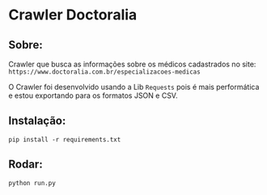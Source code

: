 # Crawler Doctoralia
## Sobre:
Crawler que busca as informações sobre os médicos cadastrados no site: ```https://www.doctoralia.com.br/especializacoes-medicas```


O Crawler foi desenvolvido usando a Lib `Requests` pois é mais performática e estou exportando para os formatos JSON e CSV.

##  Instalação:
```pip install -r requirements.txt```

## Rodar:
```python run.py```